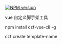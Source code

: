 [![NPM version](https://img.shields.io/npm/v/czf-vue-cli.svg)](https://www.npmjs.com/package/czf-vue-cli)

vue 自定义脚手架工具

npm install czf-vue-cli -g

czf create template-name
